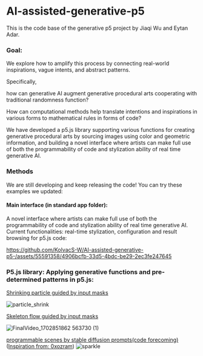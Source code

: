 # AI-assisted-generative-p5

This is the code base of the generative p5 project by Jiaqi Wu and Eytan Adar.

### Goal:
We explore how to amplify this process by connecting real-world inspirations, vague intents, and abstract patterns. 

Specifically, 

how can generative AI augment generative procedural arts cooperating with traditional randomness
function? 

How can computational methods help translate intentions and inspirations in various forms to mathematical rules in forms of code? 

We have developed a p5.js library supporting various functions for creating generative procedural arts by sourcing images using color and geometric information, and building a novel interface where artists can make full use of both the
programmability of code and stylization ability of real time generative AI.

### Methods
We are still developing and keep releasing the code! You can try these examples we updated:

#### Main interface (in standard app folder): 
A novel interface where artists can make full use of both the programmability of code and stylization ability of real time generative AI.
Current functionalities: real-time stylization, configuration and result browsing for p5.js code:

https://github.com/KolvacS-W/AI-assisted-generative-p5-/assets/55591358/4906bcfb-33d5-4bdc-be29-2ec3fe247645

### P5.js library: Applying generative functions and pre-determined patterns in p5.js:
[Shrinking particle guided by input masks](https://editor.p5js.org/wujiaq/sketches/pZSMb4Jxv)

![particle_shrink](https://github.com/KolvacS-W/AI-assisted-generative-p5-/assets/55591358/cb829cc9-3475-4f7c-a0c9-cca79b2d59e8)



[Skeleton flow guided by input masks](https://editor.p5js.org/wujiaq/sketches/5BG9YMHaN)

![FinalVideo_1702851862 563730 (1)](https://github.com/KolvacS-W/AI-assisted-generative-p5-/assets/55591358/d3fe2ec4-49ac-4cbb-8a37-445839adf5c3)


[programmable scenes by stable diffusion prompts(code forecoming)]()
([Inspiration from: 0xozram](https://openprocessing.org/sketch/1790022))
![sparkle](https://github.com/KolvacS-W/AI-assisted-generative-p5-/assets/55591358/cd7240ae-aab3-4bc9-ad2a-49a665955185)
